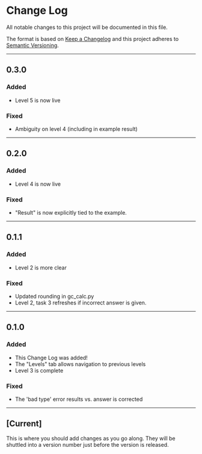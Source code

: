 # Change Log

All notable changes to this project will be documented in this file.

The format is based on [Keep a Changelog](http://keepachangelog.com/)
and this project adheres to [Semantic Versioning](http://semver.org/).

---

## 0.3.0

### Added

* Level 5 is now live

### Fixed

* Ambiguity on level 4 (including in example result)

---

## 0.2.0

### Added

* Level 4 is now live

### Fixed

* "Result" is now explicitly tied to the example.

---

## 0.1.1

### Added

* Level 2 is more clear

### Fixed

* Updated rounding in gc_calc.py
* Level 2, task 3 refreshes if incorrect answer is given.

---

## 0.1.0

### Added

* This Change Log was added!
* The "Levels" tab allows navigation to previous levels
* Level 3 is complete

### Fixed

* The 'bad type' error results vs. answer is corrected

---

## [Current]

This is where you should add changes as you go along.
They will be shuttled into a version number just before the version is released.
